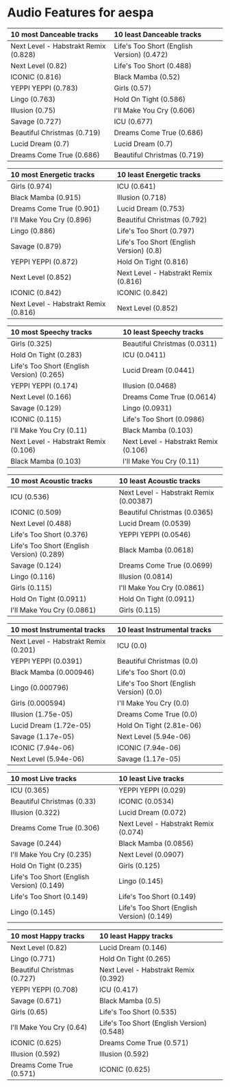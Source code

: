 # Audio Features for aespa
| 10 most Danceable tracks | 10 least Danceable tracks |
|:---|:---|
| Next Level - Habstrakt Remix (0.828) | Life's Too Short (English Version) (0.472) |
| Next Level (0.82) | Life's Too Short (0.488) |
| ICONIC (0.816) | Black Mamba (0.52) |
| YEPPI YEPPI (0.783) | Girls (0.57) |
| Lingo (0.763) | Hold On Tight (0.586) |
| Illusion (0.75) | I'll Make You Cry (0.606) |
| Savage (0.727) | ICU (0.677) |
| Beautiful Christmas (0.719) | Dreams Come True (0.686) |
| Lucid Dream (0.7) | Lucid Dream (0.7) |
| Dreams Come True (0.686) | Beautiful Christmas (0.719) |

| 10 most Energetic tracks | 10 least Energetic tracks |
|:---|:---|
| Girls (0.974) | ICU (0.641) |
| Black Mamba (0.915) | Illusion (0.718) |
| Dreams Come True (0.901) | Lucid Dream (0.753) |
| I'll Make You Cry (0.896) | Beautiful Christmas (0.792) |
| Lingo (0.886) | Life's Too Short (0.797) |
| Savage (0.879) | Life's Too Short (English Version) (0.8) |
| YEPPI YEPPI (0.872) | Hold On Tight (0.816) |
| Next Level (0.852) | Next Level - Habstrakt Remix (0.816) |
| ICONIC (0.842) | ICONIC (0.842) |
| Next Level - Habstrakt Remix (0.816) | Next Level (0.852) |

| 10 most Speechy tracks | 10 least Speechy tracks |
|:---|:---|
| Girls (0.325) | Beautiful Christmas (0.0311) |
| Hold On Tight (0.283) | ICU (0.0411) |
| Life's Too Short (English Version) (0.265) | Lucid Dream (0.0441) |
| YEPPI YEPPI (0.174) | Illusion (0.0468) |
| Next Level (0.166) | Dreams Come True (0.0614) |
| Savage (0.129) | Lingo (0.0931) |
| ICONIC (0.115) | Life's Too Short (0.0986) |
| I'll Make You Cry (0.11) | Black Mamba (0.103) |
| Next Level - Habstrakt Remix (0.106) | Next Level - Habstrakt Remix (0.106) |
| Black Mamba (0.103) | I'll Make You Cry (0.11) |

| 10 most Acoustic tracks | 10 least Acoustic tracks |
|:---|:---|
| ICU (0.536) | Next Level - Habstrakt Remix (0.00387) |
| ICONIC (0.509) | Beautiful Christmas (0.0365) |
| Next Level (0.488) | Lucid Dream (0.0539) |
| Life's Too Short (0.376) | YEPPI YEPPI (0.0546) |
| Life's Too Short (English Version) (0.289) | Black Mamba (0.0618) |
| Savage (0.124) | Dreams Come True (0.0699) |
| Lingo (0.116) | Illusion (0.0814) |
| Girls (0.115) | I'll Make You Cry (0.0861) |
| Hold On Tight (0.0911) | Hold On Tight (0.0911) |
| I'll Make You Cry (0.0861) | Girls (0.115) |

| 10 most Instrumental tracks | 10 least Instrumental tracks |
|:---|:---|
| Next Level - Habstrakt Remix (0.201) | ICU (0.0) |
| YEPPI YEPPI (0.0391) | Beautiful Christmas (0.0) |
| Black Mamba (0.000946) | Life's Too Short (0.0) |
| Lingo (0.000796) | Life's Too Short (English Version) (0.0) |
| Girls (0.000594) | I'll Make You Cry (0.0) |
| Illusion (1.75e-05) | Dreams Come True (0.0) |
| Lucid Dream (1.72e-05) | Hold On Tight (2.81e-06) |
| Savage (1.17e-05) | Next Level (5.94e-06) |
| ICONIC (7.94e-06) | ICONIC (7.94e-06) |
| Next Level (5.94e-06) | Savage (1.17e-05) |

| 10 most Live tracks | 10 least Live tracks |
|:---|:---|
| ICU (0.365) | YEPPI YEPPI (0.029) |
| Beautiful Christmas (0.33) | ICONIC (0.0534) |
| Illusion (0.322) | Lucid Dream (0.072) |
| Dreams Come True (0.306) | Next Level - Habstrakt Remix (0.074) |
| Savage (0.244) | Black Mamba (0.0856) |
| I'll Make You Cry (0.235) | Next Level (0.0907) |
| Hold On Tight (0.235) | Girls (0.125) |
| Life's Too Short (English Version) (0.149) | Lingo (0.145) |
| Life's Too Short (0.149) | Life's Too Short (0.149) |
| Lingo (0.145) | Life's Too Short (English Version) (0.149) |

| 10 most Happy tracks | 10 least Happy tracks |
|:---|:---|
| Next Level (0.82) | Lucid Dream (0.146) |
| Lingo (0.771) | Hold On Tight (0.265) |
| Beautiful Christmas (0.727) | Next Level - Habstrakt Remix (0.392) |
| YEPPI YEPPI (0.708) | ICU (0.417) |
| Savage (0.671) | Black Mamba (0.5) |
| Girls (0.65) | Life's Too Short (0.535) |
| I'll Make You Cry (0.64) | Life's Too Short (English Version) (0.548) |
| ICONIC (0.625) | Dreams Come True (0.571) |
| Illusion (0.592) | Illusion (0.592) |
| Dreams Come True (0.571) | ICONIC (0.625) |
